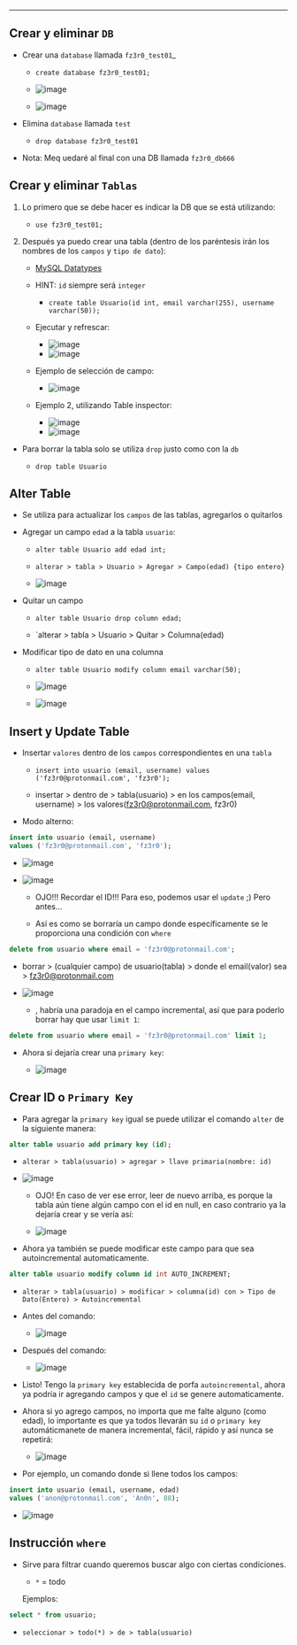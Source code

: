 
---

## Crear y eliminar `DB`

- Crear una `database` llamada `fz3r0_test01`_

    - `create database fz3r0_test01;`
    
    - ![image](https://user-images.githubusercontent.com/94720207/171761907-50f7878d-f19c-4a2d-bfd3-52a91308f4d5.png)

    - ![image](https://user-images.githubusercontent.com/94720207/171762049-837d103b-b298-4880-ae18-4f58eaf2c17f.png)

- Elimina `database` llamada `test`

    - `drop database fz3r0_test01`

- Nota: Meq uedaré al final con una DB llamada `fz3r0_db666`

## Crear y eliminar `Tablas`

1. Lo primero que se debe hacer es indicar la DB que se está utilizando:

    - `use fz3r0_test01;`

2. Después ya puedo crear una tabla (dentro de los paréntesis irán los nombres de los `campos` y `tipo de dato`):

    - [MySQL Datatypes](https://www.w3schools.com/mysql/mysql_datatypes.asp)

    - HINT: `id` siempre será `integer`

        - `create table Usuario(id int, email varchar(255), username varchar(50));`

    - Ejecutar y refrescar:
    
        - ![image](https://user-images.githubusercontent.com/94720207/171762888-df585a5b-86d9-46e6-a57d-3bf6e61db093.png)
        - ![image](https://user-images.githubusercontent.com/94720207/171762950-2af9c67b-ad87-4cf0-b3c9-cc81405f4c8c.png)

    - Ejemplo de selección de campo:
    
        - ![image](https://user-images.githubusercontent.com/94720207/171763105-f86db80b-4854-4521-9e56-b4427ecbaae4.png)

    - Ejemplo 2, utilizando Table inspector:
    
        - ![image](https://user-images.githubusercontent.com/94720207/171763337-7ecc5feb-7afe-43a1-8b98-e57ed6aba23a.png)
        - ![image](https://user-images.githubusercontent.com/94720207/171763390-c79043d0-6be8-4f32-976e-c427c18d325e.png)
        
- Para borrar la tabla solo se utiliza `drop` justo como con la `db`

    - `drop table Usuario`

## Alter Table

- Se utiliza para actualizar los `campos` de las tablas, agregarlos o quitarlos

- Agregar un campo `edad` a la tabla `usuario`:

    - `alter table Usuario add edad int;`

    - `alterar > tabla > Usuario > Agregar > Campo(edad) {tipo entero}`
    
    - ![image](https://user-images.githubusercontent.com/94720207/171767890-6fb80d4e-bb70-4513-88a7-c0e2ffc624ea.png)

- Quitar un campo

    - `alter table Usuario drop column edad;`
    
    - `alterar > tabla > Usuario > Quitar > Columna(edad)

- Modificar tipo de dato en una columna

    - `alter table Usuario modify column email varchar(50);` 
    
    - ![image](https://user-images.githubusercontent.com/94720207/171768256-be494e2a-8cf2-479a-abe8-b98393bcf60e.png)
    
    - ![image](https://user-images.githubusercontent.com/94720207/171768299-502d0d8c-b196-4ddc-81c9-726153e9c2fe.png)

## Insert y Update Table

- Insertar `valores` dentro de los `campos` correspondientes en una `tabla`

    - `insert into usuario (email, username) values ('fz3r0@protonmail.com', 'fz3r0');`
    
    - insertar > dentro de > tabla(usuario) > en los campos(email, username) > los valores(fz3r0@protonmail.com, fz3r0)

- Modo alterno:

```sql
insert into usuario (email, username) 
values ('fz3r0@protonmail.com', 'fz3r0');
```

- ![image](https://user-images.githubusercontent.com/94720207/171960070-12de0359-7423-48f3-8d40-277c57202594.png)

- ![image](https://user-images.githubusercontent.com/94720207/171960215-855653d0-bcb0-453a-b55c-893af66769cb.png)

    - OJO!!! Recordar el ID!!! Para eso, podemos usar el `update` ;) Pero antes...
    
    - Así es como se borraría un campo donde específicamente se le proporciona una condición con `where`

```sql
delete from usuario where email = 'fz3r0@protonmail.com';
```
- borrar > (cualquier campo) de usuario(tabla) > donde el email(valor) sea > fz3r0@protonmail.com

- ![image](https://user-images.githubusercontent.com/94720207/171966434-aab2da75-ad7f-4876-8153-9fbc87f99087.png)

    - , habría una paradoja en el campo incremental, así que para poderlo borrar hay que usar `limit 1`:

```sql
delete from usuario where email = 'fz3r0@protonmail.com' limit 1;
```

- Ahora si dejaría crear una `primary key`:

    - ![image](https://user-images.githubusercontent.com/94720207/171967263-bac8e5a5-c979-4169-8df0-3e63f4eabc32.png) 

## Crear ID o `Primary Key`

- Para agregar la `primary key` igual se puede utilizar el comando `alter` de la siguiente manera:

```sql
alter table usuario add primary key (id);
```
- `alterar > tabla(usuario) > agregar > llave primaria(nombre: id)`

- ![image](https://user-images.githubusercontent.com/94720207/171966854-50aaf52c-3701-4620-b160-d1023a708ca9.png)

    - OJO! En caso de ver ese error, leer de nuevo arriba, es porque la tabla aún tiene algún campo con el id en null, en caso contrario ya la dejaría crear y se vería así:

    - ![image](https://user-images.githubusercontent.com/94720207/171967263-bac8e5a5-c979-4169-8df0-3e63f4eabc32.png) 

- Ahora ya también se puede modificar este campo para que sea autoincremental automaticamente. 

```sql
alter table usuario modify column id int AUTO_INCREMENT;
```  
- `alterar > tabla(usuario) > modificar > columna(id) con > Tipo de Dato(Entero) > Autoincremental`

- Antes del comando:

    - ![image](https://user-images.githubusercontent.com/94720207/171966772-e5fb9189-1ca3-418f-8b91-18979ccf25c8.png)

- Después del comando: 

    - ![image](https://user-images.githubusercontent.com/94720207/171967529-7b91bde4-61ee-4ddc-8f43-484a3e41fe98.png)
 
- Listo! Tengo la `primary key` establecida de porfa `autoincremental`, ahora ya podría ir agregando campos y que el `id` se genere automaticamente.

- Ahora si yo agrego campos, no importa que me falte alguno (como edad), lo importante es que ya todos llevarán su `id` o `primary key` automáticmanete de manera incremental, fácil, rápido y así nunca se repetirá:

    - ![image](https://user-images.githubusercontent.com/94720207/171967910-de1e37da-37fa-4ac0-80ff-1adb051b4341.png)

- Por ejemplo, un comando donde si llene todos los campos:

```sql
insert into usuario (email, username, edad) 
values ('anon@protonmail.com', 'An0n', 88);
```

- ![image](https://user-images.githubusercontent.com/94720207/171968138-41462e1f-e703-420b-9303-88a86d8b9ad5.png)

## Instrucción `where`

- Sirve para filtrar cuando queremos buscar algo con ciertas condiciones.

    - `*` = todo

    Ejemplos:

```sql
select * from usuario;
```
- `seleccionar > todo(*) > de > tabla(usuario)`








 

 


     
